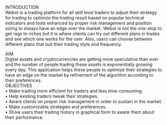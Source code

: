  INTRODUCTION
 <br>
Webot is a trading platform for all skill level traders to adjust their strategy for trading to optimize the trading result based on popular technical indicators and tools enhanced by proper risk management and position sizing to always have an edge over the market. Webot is not the one-stop to get rags to riches but it is where clients can try out different plans in trades and see which one works for the user. Also, users can choose between different plans that suit their trading style and frequency.
<br>

AIM
<br>
Digital assets and cryptocurrencies are getting more speculative than ever and the number of people trading these assets is exponentially growing every day. This application helps these people to optimize their strategies to have an edge on the market by refinement of the algorithm according to their preferences.
<br>
OBJECTIVES
<br>
•	Make trading more efficient for traders and less time-consuming.
<br>
•	Help existing traders tweak their strategies.
<br>
•	Aware clients on proper risk management in order to sustain in the market.
<br>
•	Make customizable strategies and preferences.
<br>
•	Show users their trading history in graphical form to aware them about their performance.
